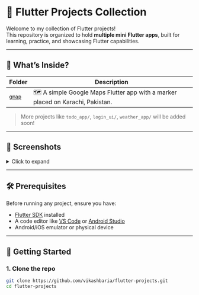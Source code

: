 # 🚀 Flutter Projects Collection

Welcome to my collection of Flutter projects!  
This repository is organized to hold **multiple mini Flutter apps**, built for learning, practice, and showcasing Flutter capabilities.

---

## 📂 What’s Inside?

| Folder | Description |
|--------|-------------|
| [`gmap`](./gmap) | 🗺️ A simple Google Maps Flutter app with a marker placed on Karachi, Pakistan. |

> More projects like `todo_app/`, `login_ui/`, `weather_app/` will be added soon!

---

## 📸 Screenshots

<details>
<summary>Click to expand</summary>

| Project | Screenshot |
|--------|------------|
| gmap   | _Coming soon (Karachi marker view)_ |
| todo_app | _Coming soon_ |
| login_ui | _Coming soon_ |

</details>

---

## 🛠️ Prerequisites

Before running any project, ensure you have:

- [Flutter SDK](https://flutter.dev/docs/get-started/install) installed
- A code editor like [VS Code](https://code.visualstudio.com/) or [Android Studio](https://developer.android.com/studio)
- Android/iOS emulator or physical device

---

## 🚀 Getting Started

### 1. Clone the repo

```bash
git clone https://github.com/vikashbaria/flutter-projects.git
cd flutter-projects
